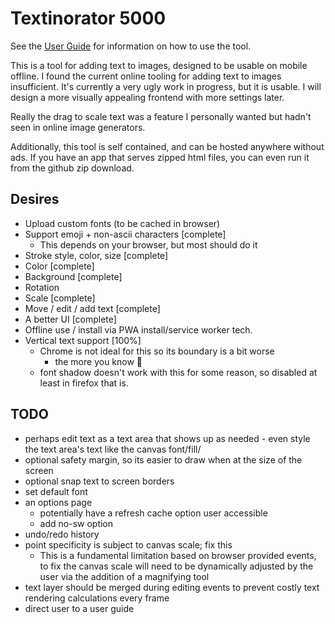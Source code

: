 # Textinorator 5000

See the [User Guide](docs/USER_GUIDE.md) for information on how to use the tool.

This is a tool for adding text to images, designed to be usable on mobile offline. I found the current online tooling for adding text to images insufficient. It's currently a very ugly work in progress, but it is usable. I will design a more visually appealing frontend with more settings later.

Really the drag to scale text was a feature I personally wanted but hadn't seen in online image generators.

Additionally, this tool is self contained, and can be hosted anywhere without ads. If you have an app that serves zipped html files, you can even run it from the github zip download.

## Desires

- Upload custom fonts (to be cached in browser)
- Support emoji + non-ascii characters [complete]
  - This depends on your browser, but most should do it
- Stroke style, color, size [complete]
- Color [complete]
- Background [complete]
- Rotation
- Scale [complete]
- Move / edit / add text [complete]
- A better UI [complete]
- Offline use / install via PWA install/service worker tech.
- Vertical text support [100%]
	- Chrome is not ideal for this so its boundary is a bit worse
	  - the more you know 🌠
  - font shadow doesn't work with this for some reason, so disabled
	  at least in firefox that is.

## TODO

- perhaps edit text as a text area that shows up as needed - even style the
  text area's text like the canvas font/fill/
- optional safety margin, so its easier to draw when at the size of the screen
- optional snap text to screen borders
- set default font
- an options page
	- potentially have a refresh cache option user accessible
	- add no-sw option
- undo/redo history
- point specificity is subject to canvas scale; fix this
  - This is a fundamental limitation based on browser provided
		events, to fix the canvas scale will need to be dynamically adjusted
		by the user via the addition of a magnifying tool
- text layer should be merged during editing events to prevent
	costly text rendering calculations every frame
- direct user to a user guide
